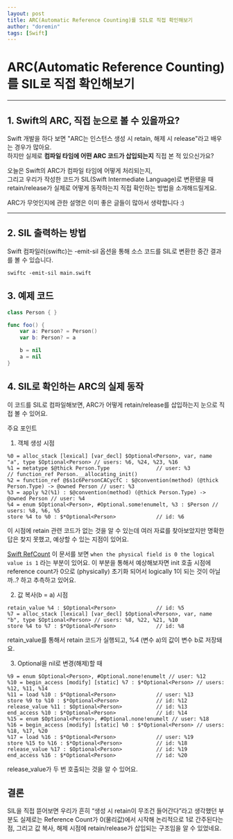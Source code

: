 ```yaml
---
layout: post
title: ARC(Automatic Reference Counting)를 SIL로 직접 확인해보기
author: "doremin"
tags: [Swift]
---
```


# ARC(Automatic Reference Counting)를 SIL로 직접 확인해보기

---

## 1. Swift의 ARC, 직접 눈으로 볼 수 있을까요?

Swift 개발을 하다 보면 "ARC는 인스턴스 생성 시 retain, 해제 시 release"라고 배우는 경우가 많아요.  
하지만 실제로 **컴파일 타임에 어떤 ARC 코드가 삽입되는지** 직접 본 적 있으신가요?  

오늘은 Swift의 ARC가 컴파일 타임에 어떻게 처리되는지,  
그리고 우리가 작성한 코드가 SIL(Swift Intermediate Language)로 변환됐을 때  
retain/release가 실제로 어떻게 동작하는지 직접 확인하는 방법을 소개해드릴게요.

ARC가 무엇인지에 관한 설명은 이미 좋은 글들이 많아서 생략합니다 :)

---

## 2. SIL 출력하는 방법

Swift 컴파일러(swiftc)는 -emit-sil 옵션을 통해
소스 코드를 SIL로 변환한 중간 결과를 볼 수 있습니다.

```
swiftc -emit-sil main.swift
```

## 3. 예제 코드

```swift
class Person { }

func foo() {
    var a: Person? = Person()
    var b: Person? = a

    b = nil
    a = nil
}
```

## 4. SIL로 확인하는 ARC의 실제 동작

이 코드를 SIL로 컴파일해보면, ARC가 어떻게 retain/release를 삽입하는지 눈으로 직접 볼 수 있어요.

주요 포인트
1.	객체 생성 시점
```
%0 = alloc_stack [lexical] [var_decl] $Optional<Person>, var, name "a", type $Optional<Person> // users: %6, %24, %23, %16
%1 = metatype $@thick Person.Type               // user: %3
// function_ref Person.__allocating_init()
%2 = function_ref @$s1c6PersonCACycfC : $@convention(method) (@thick Person.Type) -> @owned Person // user: %3
%3 = apply %2(%1) : $@convention(method) (@thick Person.Type) -> @owned Person // user: %4
%4 = enum $Optional<Person>, #Optional.some!enumelt, %3 : $Person // users: %8, %6, %5
store %4 to %0 : $*Optional<Person>             // id: %6
```

이 시점에 retain 관련 코드가 없는 것을 알 수 있는데 여러 자료를 찾아보았지만 명확한 답은 찾지 못했고, 예상할 수 있는 지점이 있어요.

[Swift RefCount](https://github.com/swiftlang/swift/blob/d1c87f3c936c41418ee93320e42d523b3f51b6df/stdlib/public/SwiftShims/RefCount.h#L48-L52) 이 문서를 보면 `when the physical field is 0 the logical value is 1` 라는 부분이 있어요. 
이 부분을 통해서 예상해보자면 init 호출 시점에 reference count가 0으로 (physically) 초기화 되어서 logically 1이 되는 것이 아닐까..? 하고 추측하고 있어요.

2.	값 복사(b = a) 시점 
```
retain_value %4 : $Optional<Person>             // id: %5
%7 = alloc_stack [lexical] [var_decl] $Optional<Person>, var, name "b", type $Optional<Person> // users: %8, %22, %21, %10
store %4 to %7 : $*Optional<Person>             // id: %8
```

retain_value를 통해서 retain 코드가 실행되고, %4 (변수 a)의 값이 변수 b로 저장돼요.

3.	Optional을 nil로 변경(해제)할 때
```
%9 = enum $Optional<Person>, #Optional.none!enumelt // user: %12
%10 = begin_access [modify] [static] %7 : $*Optional<Person> // users: %12, %11, %14
%11 = load %10 : $*Optional<Person>             // user: %13
store %9 to %10 : $*Optional<Person>            // id: %12
release_value %11 : $Optional<Person>           // id: %13
end_access %10 : $*Optional<Person>             // id: %14
%15 = enum $Optional<Person>, #Optional.none!enumelt // user: %18
%16 = begin_access [modify] [static] %0 : $*Optional<Person> // users: %18, %17, %20
%17 = load %16 : $*Optional<Person>             // user: %19
store %15 to %16 : $*Optional<Person>           // id: %18
release_value %17 : $Optional<Person>           // id: %19
end_access %16 : $*Optional<Person>             // id: %20
```
release_value가 두 번 호출되는 것을 알 수 있어요.


## 결론

SIL을 직접 뜯어보면 우리가 흔히 “생성 시 retain이 무조건 들어간다”라고 생각했던 부분도 실제로는
Reference Count가 0(물리값)에서 시작해 논리적으로 1로 간주된다는 점,
그리고 값 복사, 해제 시점에 retain/release가 삽입되는 구조임을 알 수 있었네요.
